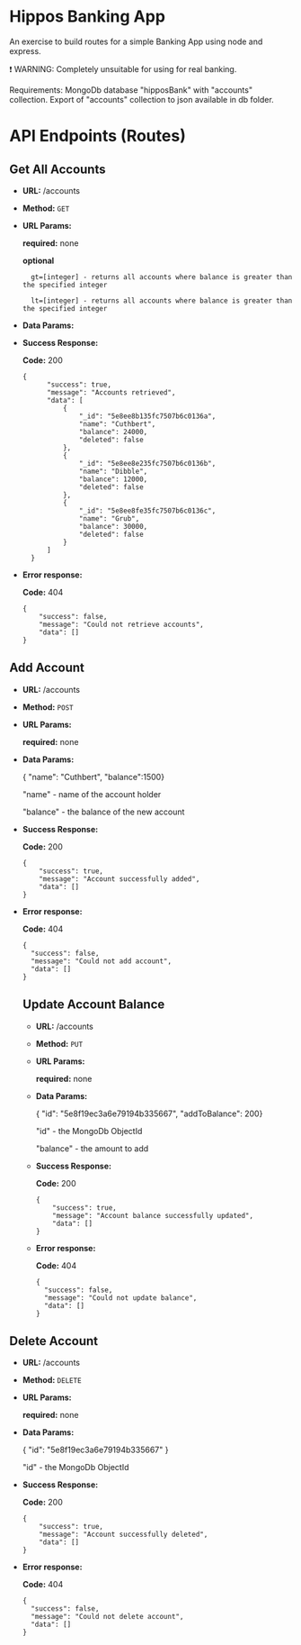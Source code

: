 # Hippos Banking App

An exercise to build routes for a simple Banking App using node and express.

:heavy_exclamation_mark: WARNING: Completely unsuitable for using for real banking.

Requirements:
MongoDb database "hipposBank" with "accounts" collection.
Export of "accounts" collection to json available in db folder.

# API Endpoints (Routes)

##  Get All Accounts
* **URL:** /accounts

* **Method:** `GET`

* **URL Params:** 
    
    **required:** none
    
    **optional**
     
        gt=[integer] - returns all accounts where balance is greater than the specified integer
        
        lt=[integer] - returns all accounts where balance is greater than the specified integer

* **Data Params:**

* **Success Response:**

    **Code:** 200
    ```
    {
          "success": true,
          "message": "Accounts retrieved",
          "data": [
              {
                  "_id": "5e8ee8b135fc7507b6c0136a",
                  "name": "Cuthbert",
                  "balance": 24000,
                  "deleted": false
              },
              {
                  "_id": "5e8ee8e235fc7507b6c0136b",
                  "name": "Dibble",
                  "balance": 12000,
                  "deleted": false
              },
              {
                  "_id": "5e8ee8fe35fc7507b6c0136c",
                  "name": "Grub",
                  "balance": 30000,
                  "deleted": false
              }
          ]
      }
    ```
  
* **Error response:**
  
    **Code:** 404
    ```
    {
        "success": false,
        "message": "Could not retrieve accounts",
        "data": []
    }
    ```

## Add Account

* **URL:** /accounts

* **Method:** `POST`

* **URL Params:**

    **required:** none

* **Data Params:**
 
    { "name": "Cuthbert", "balance":1500}

    "name" - name of the account holder

    "balance" - the balance of the new account

* **Success Response:**

    **Code:** 200
    ```
    {
        "success": true,
        "message": "Account successfully added",
        "data": []
    }
    ```
  
* **Error response:**
    
    **Code:** 404
    ```
    {
      "success": false,
      "message": "Could not add account",
      "data": []
    }
    ```
  
  ## Update Account Balance
  
  * **URL:** /accounts
  
  * **Method:** `PUT`
  
  * **URL Params:**
  
      **required:** none
  
  * **Data Params:**
   
      { "id": "5e8f19ec3a6e79194b335667", "addToBalance": 200}
  
      "id" - the MongoDb ObjectId
  
      "balance" - the amount to add
  
  * **Success Response:**
  
      **Code:** 200
      ```
      {
          "success": true,
          "message": "Account balance successfully updated",
          "data": []
      }
      ```
    
  * **Error response:**
      
      **Code:** 404
      ```
      {
        "success": false,
        "message": "Could not update balance",
        "data": []
      }
      ```
    
## Delete Account
  
  * **URL:** /accounts
  
  * **Method:** `DELETE`
  
  * **URL Params:**
  
      **required:** none
  
  * **Data Params:**
   
      { "id": "5e8f19ec3a6e79194b335667" }
  
      "id" - the MongoDb ObjectId
  
  * **Success Response:**
  
      **Code:** 200
      ```
      {
          "success": true,
          "message": "Account successfully deleted",
          "data": []
      }
      ```
    
  * **Error response:**
      
      **Code:** 404
      ```
      {
        "success": false,
        "message": "Could not delete account",
        "data": []
      }
      ```